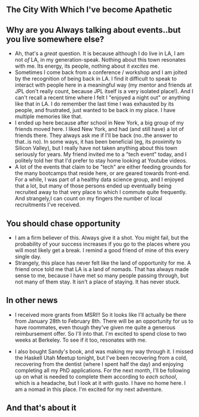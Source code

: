 ## The City With Which I've become Apathetic

## Why are you Always talking about events..but you live somewhere else?

- Ah, that's a *great* question. It is because although I do live in LA, I am not *of* LA, 
  in my generation-speak. Nothing about this town resonates with me. Its energy, its people,
  nothing about it *excites* me. 
- Sometimes I come back from a conference / workshop and I am jolted by the recognition of
  being back in LA. I find it difficult to speak to interact with people here in a meaningful
  way (my mentor and friends at JPL don't really count, because JPL itself is a very isolated
  place!). And I can't recall a recent time where I felt I "enjoyed a night out" or anything
  like that in LA. I do remember the last time I was exhausted by its people, and frustrated,
  just wanted to be back in my place. I have multiple memories like that.
- I ended up here because after school in New York, a big group of my friends moved here. 
  I liked New York, and had (and still have) a lot of friends there. They always ask me if I'll
  be back (no..the answer to that..is no). In
  some ways, it has been beneficial (eg, its proximity to Silicon Valley), but I really have
  not taken anything about this town seriously for years. My friend invited me to a "tech
  event" today, and I politely told her that I'd prefer to stay home looking at Youtube videos.
- A lot of the events that claim to be "tech" are either feeding grounds for the many bootcamps
  that reside here, or are geared towards front-end. For a while, I was part of a healthy data
  science group, and I enjoyed that a lot, but many of those persons ended up eventually being
  recruited away to that very place to which I commute quite frequently. And strangely,I can count
  on my fingers the number of local recruitments I've received. 
  
## You should chase opportunity

- I am a firm believer of this. Always give it a shot. You might fail, but the probability of
  your success increases if you go to the places where you will most likely get a break.
  I remind a good friend of mine of this every single day. 
- Strangely, this place has never felt like the land of opportunity for me. A friend once told
  me that LA is a land of nomads. That has always made sense to me, because I have met so 
  many people passing through, but not many of them stay. It isn't a place of staying. It has never stuck.
  
## In other news

- I received more grants from MSRI!! So it looks like I'll actually be there from January 28th to
  February 8th. There will be an opportunity for us to have roommates, even though they've given
  me quite a generous reimbursement offer. So I'll into that. I'm excited to spend close to two
  weeks at Berkeley. To see if it too, resonates with me. 
  
- I also bought Sandy's book, and was making my way through it. I missed the Haskell Utah Meetup
  tonight, but I've been recovering from a cold, recovering from the dentist (where I spent half
  the day) and enjoying completing all my PhD applications. For the next month, I'll be following
  up on what is needed to complete them according to *each school*, which is a headache, but
  I look at it with gusto. I have no home here. I am a nomad in this place. I'm excited for my next
  adventure. 
  
## And that's about it
